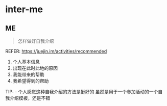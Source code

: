 # inter-me

## ME

> 怎样做好自我介绍

REFER: https://juejin.im/activities/recommended

1. 个人基本信息
2. 出现在此时此地的原因
3. 我能带来的帮助
4. 我希望得到的帮助

 TIP: -
个人感觉这种自我介绍的方法是挺好的
虽然是用于一个参加活动的一个自我介绍模板，还是不错